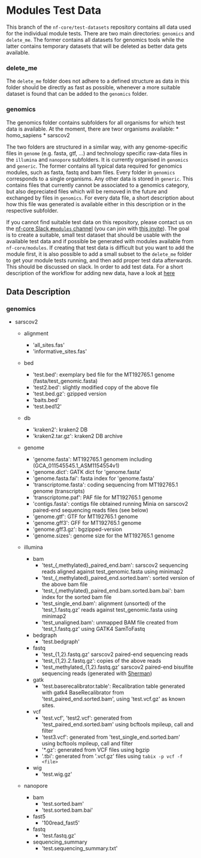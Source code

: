 # Modules Test Data

This branch of the `nf-core/test-datasets` repository contains all data used for the individual module tests.
There are two main directories: `genomics` and `delete_me`. The former contains all datasets for genomics tools while the latter contains temporary datasets that will be deleted as better data gets available.

### delete_me
The `delete_me` folder does not adhere to a defined structure as data in this folder should be directly as fast as possible, whenever a more suitable dataset is found that can be added to the `genomics` folder.

### genomics
The genomics folder contains subfolders for all organisms for which test data is available. At the moment, there are twor organisms available:
    * homo_sapiens
    * sarscov2

The two folders are structured in a similar way, with any genome-specific files in `genome` (e.g. fasta, gtf, ...) and technology specific raw-data files
in the `illumina` and `nanopore` subfolders.
It is currently organised in `genomics` and `generic`. The former contains all typical data required for genomics modules, such as fasta, fastq and bam files. Every folder in `genomics` corresponds to a single organisms. Any other data is stored in `generic`. This contains files that currently cannot be associated to a genomics category, but also depreciated files which will be removed in the future and exchanged by files in `genomics`. For every data file, a short description about how this file was generated is available either in this description or in the respective subfolder.

If you cannot find suitable test data on this repository, please contact us on the [nf-core Slack `#modules` channel](https://nfcore.slack.com/channels/modules) (you can join with [this invite](https://nf-co.re/join/slack)). The goal is to create a suitable, small test dataset that should be usable with the available test data and if possible be generated with modules available from `nf-core/modules`. If creating that test data is difficult but you want to add the module first, it is also possible to add a small subset to the `delete_me` folder to get your module tests running, and then add proper test data afterwards. This should be discussed on slack. In order to add test data. For a short description of the workflow for adding new data, have a look at [here](docs/ADD_NEW_DATA)
## Data Description

### genomics

* sarscov2
    * alignment
        * 'all_sites.fas'
        * 'informative_sites.fas'
    * bed
        * 'test.bed': exemplary bed file for the MT192765.1 genome (fasta/test_genomic.fasta)
        * 'test2.bed': slightly modified copy of the above file
        * 'test.bed.gz': gzipped version
        * 'baits.bed'
        * 'test.bed12'
    * db
        * 'kraken2': kraken2 DB
        * 'kraken2.tar.gz': kraken2 DB archive
    * genome
        * 'genome.fasta': MT192765.1 genomem including (GCA_011545545.1_ASM1154554v1)
        * 'genome.dict': GATK dict for 'genome.fasta'
        * 'genome.fasta.fai': fasta index for 'genome.fasta'
        * 'transcriptome.fasta': coding sequencing from MT192765.1 genome (transcripts)
        * 'transcriptome.paf': PAF file for MT192765.1  genome
        * 'contigs.fasta': contigs file obtained running Minia on sarscov2 paired-end sequencing reads files (see below)
        * 'genome.gtf': GTF for MT192765.1 genome
        * 'genome.gff3': GFF for MT192765.1 genome
        * 'genome.gff3.gz': bgzipped-version
        * 'genome.sizes': genome size for the MT192765.1 genome

    * illumina
        * bam
            * 'test_{,methylated}_paired_end.bam': sarscov2 sequencing reads aligned against test_genomic.fasta using minimap2
            * 'test_{,methylated}_paired_end.sorted.bam': sorted version of the above bam file
            * 'test_{,methylated}_paired_end.bam.sorted.bam.bai': bam index for the sorted bam file
            * 'test_single_end.bam': alignment (unsorted) of the 'test_1.fastq.gz' reads against test_genomic.fasta using minimap2
            * 'test_unaligned.bam': unmapped BAM file created from 'test_1.fastq.gz' using GATK4 SamToFastq
        * bedgraph
            * 'test.bedgraph'
        * fastq
            * 'test_{1,2}.fastq.gz' sarscov2 paired-end sequencing reads
            * 'test_{1,2}.2.fastq.gz‘: copies of the above reads
            * 'test_methylated_{1,2}.fastq.gz' sarscov2 paired-end bisulfite sequencing reads (generated with [Sherman](https://github.com/FelixKrueger/Sherman))
        * gatk
            * 'test.baserecalibrator.table': Recalibration table generated with gatk4 BaseRecalibrator from 'test_paired_end.sorted.bam', using 'test.vcf.gz' as known sites.
        * vcf
            * 'test.vcf', 'test2.vcf': generated from 'test_paired_end.sorted.bam' using bcftools mpileup, call and filter
            * 'test3.vcf': generated from 'test_single_end.sorted.bam' using bcftools mpileup, call and filter
            * '*.gz': generated from VCF files using bgzip
            * '.tbi': generated from '.vcf.gz' files using `tabix -p vcf -f <file>`
        * wig
            * 'test.wig.gz'
    * nanopore
        * bam
            * 'test.sorted.bam'
            * 'test.sorted.bam.bai'
        * fast5
            * '100read_fast5'
        * fastq
            * 'test.fastq.gz'
        * sequencing_summary
            * 'test.sequencing_summary.txt'
